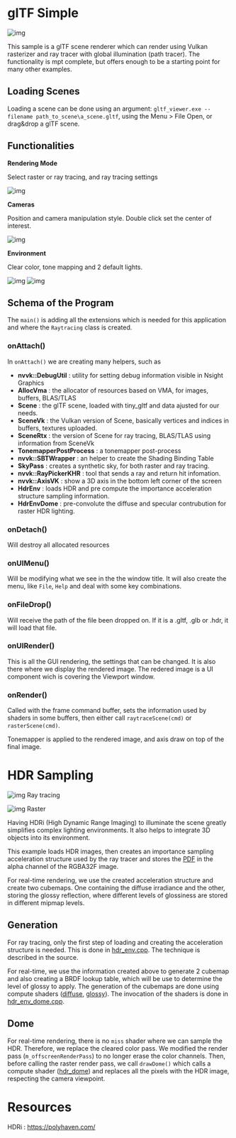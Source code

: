 # glTF Simple

![img](docs/gltf_viewer.png)

This sample is a glTF scene renderer which can render using Vulkan rasterizer and ray tracer with global illumination (path tracer). The functionality is mpt complete, but offers enough to be a starting point for many other examples.

## Loading Scenes

Loading a scene can be done using an argument: `gltf_viewer.exe --filename path_to_scene\a_scene.gltf`, using the Menu > File Open, or drag&drop a glTF scene.

## Functionalities

**Rendering Mode**

Select raster or ray tracing, and ray tracing settings

![img](docs/rendering_mode.png)


**Cameras**

Position and camera manipulation style. 
Double click set the center of interest.

![img](docs/camera.png)


**Environment**

Clear color, tone mapping and 2 default lights.

![img](docs/environment.png) ![img](docs/tonemapping.png)


## Schema of the Program

The `main()` is adding all the extensions which is needed for this application and where the `Raytracing` class is created. 

### onAttach()
In `onAttach()` we are creating many helpers, such as

* **nvvk::DebugUtil** : utility for setting debug information visible in Nsight Graphics
* **AllocVma** : the allocator of resources based on VMA, for images, buffers, BLAS/TLAS
* **Scene** : the glTF scene, loaded with tiny_gltf and data ajusted for our needs.
* **SceneVk** : the Vulkan version of Scene, basically vertices and indices in buffers, textures uploaded.
* **SceneRtx** : the version of Scene for ray tracing, BLAS/TLAS using information from SceneVk
* **TonemapperPostProcess** : a tonemapper post-process
* **nvvk::SBTWrapper** : an helper to create the Shading Binding Table
* **SkyPass** : creates a synthetic sky, for both raster and ray tracing.
* **nvvk::RayPickerKHR** : tool that sends a ray and return hit infomation.
* **nvvk::AxisVK** : show a 3D axis in the bottom left corner of the screen
* **HdrEnv** : loads HDR and pre compute the importance acceleration structure sampling information.
* **HdrEnvDome** : pre-convolute the diffuse and specular contrubution for raster HDR lighting.

### onDetach()

Will destroy all allocated resources

### onUIMenu()

Will be modifying what we see in the the window title. It will also create the menu, like `File`, `Help` and deal with some key combinations.

### onFileDrop()

Will receive the path of the file been dropped on. If it is a .gltf, .glb or .hdr, it will load that file. 

### onUIRender()

This is all the GUI rendering, the settings that can be changed. It is also there where we display the rendered image. The redered image is a UI component wich is covering the Viewport window. 

### onRender()

Called with the frame command buffer, sets the information used by shaders in some buffers, then either call `raytraceScene(cmd)` or `rasterScene(cmd)`.

Tonemapper is applied to the rendered image, and axis draw on top of the final image.

# HDR Sampling

![img](docs/hdr.jpg)
Ray tracing

![img](docs/hdr_raster.png)
Raster

Having HDRi (High Dynamic Range Imaging) to illuminate the scene greatly simplifies complex lighting environments. It also helps to integrate 3D objects into its environment.

This example loads HDR images, then creates an importance sampling acceleration structure used by the ray tracer and stores the [PDF](https://en.wikipedia.org/wiki/Probability_density_function) in the alpha channel of the RGBA32F image.

For real-time rendering, we use the created acceleration structure and create two cubemaps. One containing the diffuse irradiance and the other, storing the glossy reflection, where different levels of glossiness are stored in different mipmap levels.

## Generation

For ray tracing, only the first step of loading and creating the acceleration structure is needed. This is done in [hdr_env.cpp](src/hdr_env.cpp). The technique is described in the source.

For real-time, we use the information created above to generate 2 cubemap and also creating a BRDF lookup table, which will be use to determine the level of glossy to apply. The generation of the cubemaps are done using compute shaders ([diffuse](/advance/common/shaders/hdr_prefilter_diffuse.comp), [glossy](/advance/common/shaders/hdr_prefilter_glossy.comp)). The invocation of the shaders is done in [hdr_env_dome.cpp](/advance/common/hdr_env.cpp).

## Dome

For real-time rendering, there is no `miss` shader where we can sample the HDR. Therefore, we replace the cleared color pass. We modified the render pass (`m_offscreenRenderPass`) to no longer erase the color channels. Then, before calling the raster render pass, we call `drawDome()` which calls a compute shader ([hdr_dome](/advance/common/shaders/hdr_dome.comp)) and replaces all the pixels with the HDR image, respecting the camera viewpoint.

# Resources

HDRi : <https://polyhaven.com/>
